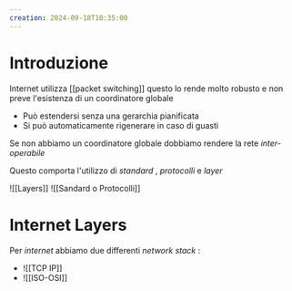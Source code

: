 ```yaml
---
creation: 2024-09-18T10:35:00
---
```

# Introduzione

Internet utilizza [[packet switching]] questo lo rende molto robusto e non preve l'esistenza di un coordinatore globale 
+ Può estendersi senza una gerarchia pianificata
+ Si può automaticamente rigenerare in caso di guasti 
 
Se non abbiamo un coordinatore globale dobbiamo rendere la rete *inter-operabile* 

Questo comporta l'utilizzo di *standard* , *protocolli* e *layer*

![[Layers]]
![[Sandard o Protocolli]]

# Internet Layers

Per *internet* abbiamo due differenti *network stack* :
+ ![[TCP IP]]
+ ![[ISO-OSI]]
